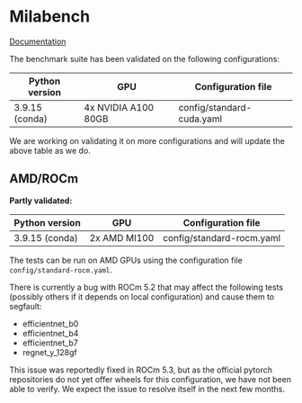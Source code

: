 
# Milabench

[Documentation](https://breuleux.github.io/milabench)

The benchmark suite has been validated on the following configurations:

| Python version | GPU | Configuration file |
| - | - | - |
| 3.9.15 (conda) | 4x NVIDIA A100 80GB | config/standard-cuda.yaml |

We are working on validating it on more configurations and will update the above table as we do.

## AMD/ROCm

**Partly validated:**

| Python version | GPU | Configuration file |
| - | - | - |
| 3.9.15 (conda) | 2x AMD MI100 | config/standard-rocm.yaml |

The tests can be run on AMD GPUs using the configuration file `config/standard-rocm.yaml`.

There is currently a bug with ROCm 5.2 that may affect the following tests (possibly others if it depends on local configuration) and cause them to segfault:

* efficientnet_b0
* efficientnet_b4
* efficientnet_b7
* regnet_y_128gf

This issue was reportedly fixed in ROCm 5.3, but as the official pytorch repositories do not yet offer wheels for this configuration, we have not been able to verify. We expect the issue to resolve itself in the next few months.


<!--
## Install

To install for development, clone the repo and use branch `v2`:

```bash
git -b v2 clone git@github.com:mila-iqia/milabench.git
cd milabench
# <Activate virtual environment>

# Make sure pip version is high enough to handle pyproject.toml
pip install --upgrade pip

# Install in editable mode
pip install -e .
```

This will install two commands, `milabench` and `voir`.


## Using milabench

To use `milabench`, you need:

* A YAML configuration file to define the benchmarks to install, prepare or run.
* The base directory for code, virtual environments, data and outputs, set either with the `$MILABENCH_BASE` environment variable or the `--base` option. The base directory will be automatically constructed by milabench and will be organized as follows:

```bash
$MILABENCH_BASE/
|- venv/                            # Virtual environments and dependencies
|  |- bench1/                       # venv for benchmark bench1
|  |- ...                           # etc
|- code/                            # Benchmark code
|  |- bench1/                       # Code for benchmark bench1
|  |- ...                           # etc
|- data/                            # Datasets
|  |- dataset1/                     # A dataset
|  |- ...                           # etc
|- runs/                            # Outputs of benchmark runs
   |- calimero.2022-03-30_15:00:00/ # Auto-generated run name
   |  |- bench1.0.json              # Output for the first run of bench1
   |  |- bench1.1.json              # Output for the second run of bench1
   |  |- ...                        # etc
   |- blah/                         # Can set name with --run
```

It is possible to change the structure in the YAML to e.g. force benchmarks to all use the same virtual environment.

### Important options

* Use the `--select` option with a comma-separated list of benchmarks in order to only install/prepare/run these benchmarks (or use `--exclude` to run all benchmarks except a specific set).
* You may use `--use-current-env` to force the use the currently active virtual environment (useful for development).

### milabench install

```bash
milabench install benchmarks.yaml --select mybench
```

* Copies the code for the benchmark (specified in the `definition` field of the benchmark's YAML, relative to the YAML file itself) into `$MILABENCH_BASE/code/mybench`. Only files listed by the `manifest` file are copied.
* Creates/reuses a virtual environment in `$MILABENCH_BASE/venv/mybench` and installs all pip dependencies in it.
* Optionally extracts a shallow git clone of an external repository containing model code into `$MILABENCH_BASE/code/mybench`.

### milabench prepare

```bash
milabench prepare benchmarks.yaml --select mybench
```

* Prepares data for the benchmark into `$MILABENCH_BASE/data/dataset_name`. Multiple benchmarks can share the same data. Some benchmarks need no preparation, so the prepare step does nothing.

### milabench run

```bash
milabench run benchmarks.yaml --select mybench
```

* Creates a certain number of tasks from the benchmark using the `plan` defined in the YAML. For instance, one plan might be to run it in parallel on each GPU on the machine.
* For each task, runs the benchmark installed in `$MILABENCH_BASE/code/mybench` in the appropriate virtual environment.
* The benchmark is run from that directory using a command like `voir [VOIR_OPTIONS] main.py [SCRIPT_OPTIONS]`
  * Both option groups are defined in the YAML.
  * The VOIR_OPTIONS determine which instruments to use and what data to forward to milabench.
  * The SCRIPT_OPTIONS are benchmark dependent.
* Standard output/error and other data (training rates, etc.) are forwarded to the main dispatcher process and saved into `$MILABENCH_BASE/runs/run_name/mybench.run_number.json` (the name of the directory is printed out for easy reference).

### milabench report

TODO.

```bash
milabench report benchmarks.yaml --run <run_name>
```


## Benchmark configuration

The configuration has two sections:

* `defaults` defines a template for benchmarks.
* `benchmarks` defines the benchmarks. Each benchmark may include the defaults with the special directive `<<< *defaults`. Note that the `<<<` operator performs a deep merge. For example:

```yaml
defaults: &defaults
  plan:
    method: njobs
    n: 2

benchmarks:
  test:
    <<<: *defaults
    plan:
      n: 3
```

is equivalent to:

```yaml
benchmarks:
  test:
    plan:
      method: njobs
      n: 3
```

### Fields

Let's say you have the following `benchmark.yaml` configuration:

```yaml
benchmarks:
  mnist:
    definition: ../benchmarks/mnist-pytorch-example

    dirs:
      code: code/{name}
      venv: venv/{name}
      data: data
      runs: runs

    plan:
      method: njobs
      n: 2

    voir:
      --stop: 200
      --forward:
        - "#stdout"
        - "#stderr"
        - loss
        - compute_rate
        - train_rate
        - loading_rate
      --compute-rate: true
      --train-rate: true
      --loading-rate: true

    argv:
      --batch-size: 64
```

* `definition` points to the *definition directory* for the benchmark (more on that later). Important note: the path is *relative to benchmark.yaml*.
* `dirs` defines the directories for the venv, code, data and runs. Normally, this is set in the defaults, but it is technically possible to override it for every benchmark. The paths are relative to `$MILABENCH_BASE` (or the argument to `--base`) `code/{name}` expands to `code/mnist`.
* `plan` describes the way tasks will be created for this benchmark. `nruns` just launches a fixed number of parallel processes.
* `voir` are the arguments given to the `voir` command when running a task. The `--forward` argument is important because it defines what will end up in the final `json` output saved to the disk. Some of them correspond to what other flags output.
* `argv` are the arguments given to the benchmark script.


## Benchmark definition

To define a new benchmark, create a directory with roughly the following files:

```bash
mybench
|- manifest        # Lists the file milabench install should copy (accepts wildcards)
|- benchfile.py    # Benchmark definition file
|- voirfile.py     # Probes and extra instruments
|- prepare.py      # Executed by milabench prepare
|- main.py         # Executed by milabench run
|- dev.yaml        # Bench file to use for development
``` -->

